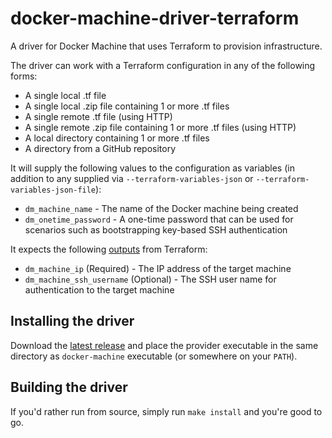 # docker-machine-driver-terraform

A driver for Docker Machine that uses Terraform to provision infrastructure.

The driver can work with a Terraform configuration in any of the following forms:

* A single local .tf file
* A single local .zip file containing 1 or more .tf files
* A single remote .tf file (using HTTP)
* A single remote .zip file containing 1 or more .tf files (using HTTP)
* A local directory containing 1 or more .tf files
* A directory from a GitHub repository

It will supply the following values to the configuration as variables (in addition to any supplied via `--terraform-variables-json` or `--terraform-variables-json-file`):

* `dm_machine_name` - The name of the Docker machine being created
* `dm_onetime_password` - A one-time password that can be used for scenarios such as bootstrapping key-based SSH authentication

It expects the following [outputs](https://www.terraform.io/docs/configuration/outputs.html) from Terraform:

* `dm_machine_ip` (Required) - The IP address of the target machine
* `dm_machine_ssh_username` (Optional) - The SSH user name for authentication to the target machine

## Installing the driver

Download the [latest release](https://github.com/tintoy/docker-machine-driver-terraform/releases) and place the provider executable in the same directory as `docker-machine` executable (or somewhere on your `PATH`).

## Building the driver

If you'd rather run from source, simply run `make install` and you're good to go.
